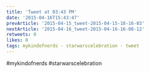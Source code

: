 ```yaml
---
title: 'Tweet at 03:43 PM'
date: '2015-04-16T15:43:47'
prevArticle: '2015-04-15_tweet-2015-04-15-18-16-03'
nextArticle: '2015-04-16_tweet-2015-04-16-16-08-12'
retweets: 0
likes: 0
tags: mykindofnerds - starwarscelebration - tweet
---
```

#mykindofnerds #starwarscelebration